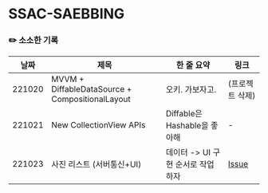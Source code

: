 # SSAC-SAEBBING

### ✏️ 소소한 기록 
| 날짜 | 제목 | 한 줄 요약 | 링크 |
|----|----|----|----|
| 221020 | MVVM + DiffableDataSource + CompositionalLayout | 오키. 가보자고. | (프로젝트 삭제) |
| 221021 | New CollectionView APIs | Diffable은 Hashable을 좋아해 | - |
| 221023 | 사진 리스트 (서버통신+UI) | 데이터 -> UI 구현 순서로 작업하자 | [Issue](https://github.com/pcsoyeon/SSAC-SAEBBING/issues/5) |
